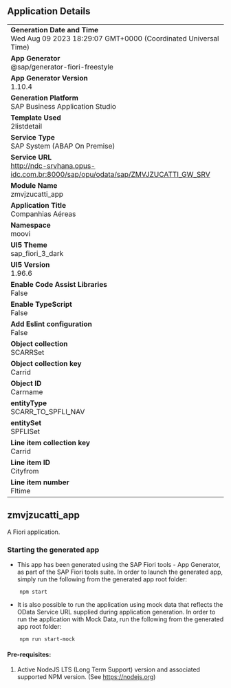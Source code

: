## Application Details
|               |
| ------------- |
|**Generation Date and Time**<br>Wed Aug 09 2023 18:29:07 GMT+0000 (Coordinated Universal Time)|
|**App Generator**<br>@sap/generator-fiori-freestyle|
|**App Generator Version**<br>1.10.4|
|**Generation Platform**<br>SAP Business Application Studio|
|**Template Used**<br>2listdetail|
|**Service Type**<br>SAP System (ABAP On Premise)|
|**Service URL**<br>http://ndc-srvhana.opus-idc.com.br:8000/sap/opu/odata/sap/ZMVJZUCATTI_GW_SRV
|**Module Name**<br>zmvjzucatti_app|
|**Application Title**<br>Companhias Aéreas|
|**Namespace**<br>moovi|
|**UI5 Theme**<br>sap_fiori_3_dark|
|**UI5 Version**<br>1.96.6|
|**Enable Code Assist Libraries**<br>False|
|**Enable TypeScript**<br>False|
|**Add Eslint configuration**<br>False|
|**Object collection**<br>SCARRSet|
|**Object collection key**<br>Carrid|
|**Object ID**<br>Carrname|
|**entityType**<br>SCARR_TO_SPFLI_NAV|
|**entitySet**<br>SPFLISet|
|**Line item collection key**<br>Carrid|
|**Line item ID**<br>Cityfrom|
|**Line item number**<br>Fltime|

## zmvjzucatti_app

A Fiori application.

### Starting the generated app

-   This app has been generated using the SAP Fiori tools - App Generator, as part of the SAP Fiori tools suite.  In order to launch the generated app, simply run the following from the generated app root folder:

```
    npm start
```

- It is also possible to run the application using mock data that reflects the OData Service URL supplied during application generation.  In order to run the application with Mock Data, run the following from the generated app root folder:

```
    npm run start-mock
```

#### Pre-requisites:

1. Active NodeJS LTS (Long Term Support) version and associated supported NPM version.  (See https://nodejs.org)


